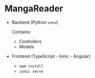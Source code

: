 # MangaReader

- Backend (Python `venv`)

  Contains:
  - Controllers
  - Models
- Frontend (TypeScript - Ionic - Angular) 
  - `npm install`
  - `ionic serve`